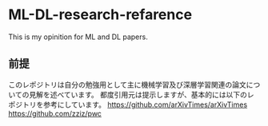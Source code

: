 # ML-DL-research-refarence
This is my opinition for ML and DL papers.

## 前提
このレポジトリは自分の勉強用として主に機械学習及び深層学習関連の論文についての見解を述べています。
都度引用元は提示しますが、基本的には以下のレポジトリを参考にしています。
https://github.com/arXivTimes/arXivTimes
https://github.com/zziz/pwc
